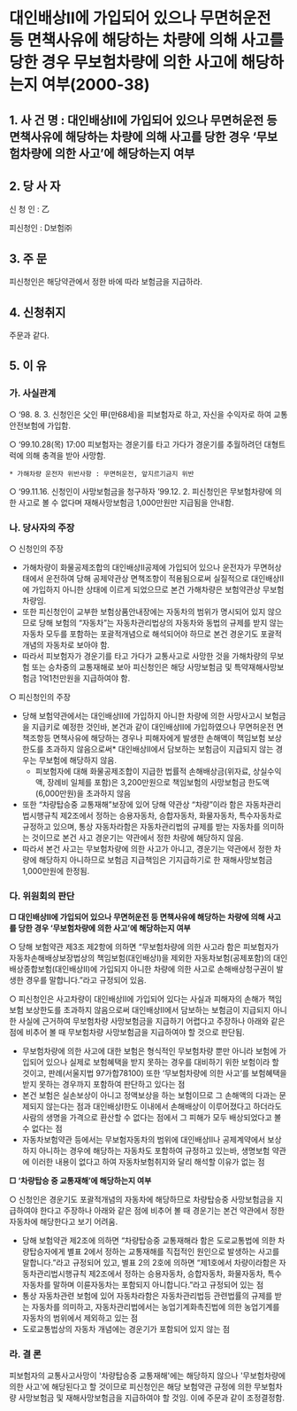 # 대인배상II에 가입되어 있으나 무면허운전 등 면책사유에 해당하는 차량에 의해 사고를 당한 경우 무보험차량에 의한 사고에 해당하는지 여부(2000-38)

## 1. 사 건 명 : 대인배상Ⅱ에 가입되어 있으나 무면허운전 등 면책사유에 해당하는 차량에 의해 사고를 당한 경우 ‘무보험차량에 의한 사고’에 해당하는지 여부

## 2. 당 사 자
신 청 인 : 乙

피신청인 : D보험㈜ 

## 3. 주    문
피신청인은 해당약관에서 정한 바에 따라 보험금을 지급하라. 

## 4. 신청취지
주문과 같다. 

## 5. 이   유
### 가. 사실관계

○ ‘98. 8. 3. 신청인은 父인 甲(만68세)을 피보험자로 하고, 자신을 수익자로 하여 교통안전보험에 가입함.  

○ ‘99.10.28(목) 17:00 피보험자는 경운기를 타고 가다가 경운기를 추월하려던 대형트럭에 의해 충격을 받아 사망함. 

    * 가해차량 운전자 위반사항 : 무면허운전, 앞지르기금지 위반

○ ‘99.11.16. 신청인이 사망보험금을 청구하자 ’99.12. 2. 피신청인은 무보험차량에 의한 사고로 볼 수 없다며 재해사망보험금 1,000만원만 지급됨을 안내함.

### 나. 당사자의 주장
  ○ 신청인의 주장
  - 가해차량이 화물공제조합의 대인배상Ⅱ공제에 가입되어 있으나 운전자가 무면허상태에서 운전하여 당해 공제약관상 면책조항이 적용됨으로써 실질적으로 대인배상Ⅱ에 가입하지 아니한 상태에 이르게 되었으므로 본건 가해차량은 보험약관상 무보험차량임.  
  - 또한 피신청인이 교부한 보험상품안내장에는 자동차의 범위가 명시되어 있지 않으므로 당해 보험의 “자동차”는 자동차관리법상의 자동차와 동법의 규제를 받지 않는 자동차 모두를 포함하는 포괄적개념으로 해석되어야 하므로 본건 경운기도 포괄적 개념의 자동차로 보아야 함. 
  - 따라서 피보험자가 경운기를 타고 가다가 교통사고로 사망한 것을 가해차량의 무보험 또는 승차중의 교통재해로 보아 피신청인은 해당 사망보험금 및 특약재해사망보험금 1억1천만원을 지급하여야 함. 

○ 피신청인의 주장
  - 당해 보험약관에서는 대인배상Ⅱ에 가입하지 아니한 차량에 의한 사망사고시 보험금을 지급키로 예정한 것인바, 본건과 같이 대인배상Ⅱ에 가입하였으나 무면허운전 면책조항등 면책사유에 해당하는 경우나 피해자에게 발생한 손해액이 책임보험 보상한도를 초과하지 않음으로써* 대인배상Ⅱ에서 담보하는 보험금이 지급되지 않는 경우는 무보험에 해당하지 않음. 
     * 피보험자에 대해 화물공제조합이 지급한 법률적 손해배상금(위자료, 상실수익액, 장례비 일체를 포함)은 3,200만원으로 책임보험의 사망보험금 한도액(6,000만원)을 초과하지 않음
  - 또한 “차량탑승중 교통재해”보장에 있어 당해 약관상 “차량”이라 함은 자동차관리법시행규칙 제2조에서 정하는 승용자동차, 승합자동차, 화물자동차, 특수자동차로 규정하고 있으며, 통상 자동차라함은 자동차관리법의 규제를 받는 자동차를 의미하는 것이므로 본건 사고 경운기는 약관에서 정한 차량에 해당하지 않음. 
  - 따라서 본건 사고는 무보험차량에 의한 사고가 아니고, 경운기는 약관에서 정한 차량에 해당하지 아니하므로 보험금 지급책임은 기지급하기로 한 재해사망보험금 1,000만원에 한정됨. 


### 다. 위원회의 판단
   **□ 대인배상Ⅱ에 가입되어 있으나 무면허운전 등 면책사유에 해당하는 차량에 의해 사고를 당한 경우 ‘무보험차량에 의한 사고’에 해당하는지 여부**

 ○ 당해 보험약관 제3조 제2항에 의하면 “무보험차량에 의한 사고라 함은 피보험자가 자동차손해배상보장법상의 책임보험(대인배상Ⅰ)을 제외한 자동차보험(공제포함)의 대인배상종합보험(대인배상Ⅱ)에 가입되지 아니한 차량에 의한 사고로 손해배상청구권이 발생한 경우를 말합니다.”라고 규정되어 있음. 

○ 피신청인은 사고차량이 대인배상Ⅱ에 가입되어 있다는 사실과 피해자의 손해가 책임보험 보상한도를 초과하지 않음으로써 대인배상Ⅱ에서 담보하는 보험금이 지급되지 아니한 사실에 근거하여 무보험차량 사망보험금을 지급하기 어렵다고 주장하나 아래와 같은 점에 비추어 볼 때 무보험차량 사망보험금을 지급하여야 할 것으로 판단됨. 
 - 무보험차량에 의한 사고에 대한 보험은 형식적인 무보험차량 뿐만 아니라 보험에 가입되어 있으나 실제로 보험혜택을 받지 못하는 경우를 대비하기 위한 보험이라 할 것이고, 판례(서울지법 97가합78100) 또한 ‘무보험차량에 의한 사고’를 보험혜택을 받지 못하는 경우까지 포함하여 판단하고 있다는 점
 - 본건 보험은 실손보상이 아니고 정액보상을 하는 보험이므로 그 손해액의 다과는 문제되지 않는다는 점과 대인배상Ⅰ한도 이내에서 손해배상이 이루어졌다고 하더라도 사람의 생명을 가격으로 환산할 수 없다는 점에서 그 피해가 모두 배상되었다고 볼 수 없다는 점
 - 자동차보험약관 등에서는 무보험자동차의 범위에 대인배상Ⅱ나 공제계약에서 보상하지 아니하는 경우에 해당하는 자동차도 포함하여 규정하고 있는바, 생명보험 약관에 이러한 내용이 없다고 하여 자동차보험취지와 달리 해석할 이유가 없는 점

**□ ‘차량탑승 중 교통재해’에 해당하는지 여부**

 ○ 신청인은 경운기도 포괄적개념의 자동차에 해당하므로 차량탑승중 사망보험금을 지급하여야 한다고 주장하나 아래와 같은 점에 비추어 볼 때 경운기는 본건 약관에서 정한 자동차에 해당한다고 보기 어려움.  
   - 당해 보험약관 제2조에 의하면 “차량탑승중 교통재해라 함은 도로교통법에 의한 차량탑승자에게 별표 2에서 정하는 교통재해를 직접적인 원인으로 발생하는 사고를 말합니다.”라고 규정되어 있고, 
     별표 2의 2호에 의하면 “제1호에서 차량이라함은 자동차관리법시행규칙 제2조에서 정하는 승용자동차, 승합자동차, 화물자동차, 특수자동차를 말하며 이륜자동차는 포함되지 아니합니다.”라고 규정되어 있는 점
 - 통상 자동차관련 보험에 있어 자동차라함은 자동차관리법등 관련법률의 규제를 받는 자동차를 의미하고, 자동차관리법에서는 농업기계화촉진법에 의한 농업기계를 자동차의 범위에서 제외하고 있는 점
 - 도로교통법상의 자동차 개념에는 경운기가 포함되어 있지 않는 점
     
### 라. 결 론
   피보험자의 교통사고사망이 '차량탑승중 교통재해'에는 해당하지 않으나 '무보험차량에 의한 사고'에 해당된다고 할 것이므로 피신청인은 해당 보험약관 규정에 의한 무보험차량 사망보험금 및 재해사망보험금을 지급하여야 할 것임. 
   이에 주문과 같이 조정결정함.